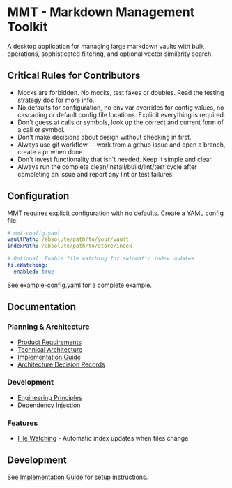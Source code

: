 # MMT - Markdown Management Toolkit

A desktop application for managing large markdown vaults with bulk operations, sophisticated filtering, and optional vector similarity search.

## Critical Rules for Contributors

- Mocks are forbidden. No mocks, test fakes or doubles. Read the testing strategy doc for more info.
- No defaults for configuration, no env var overrides for config values, no cascading or default config file locations. Explicit everything is required.
- Don't guess at calls or symbols, look up the correct and current form of a call or symbol.
- Don't make decisions about design without checking in first.
- Always use git workflow -- work from a github issue and open a branch, create a pr when done.
- Don't invest functionality that isn't needed. Keep it simple and clear. 
- Always run the complete clean/install/build/lint/test cycle after completing an issue and report any lint or test failures.

## Configuration

MMT requires explicit configuration with no defaults. Create a YAML config file:

```yaml
# mmt-config.yaml
vaultPath: /absolute/path/to/your/vault
indexPath: /absolute/path/to/store/index

# Optional: Enable file watching for automatic index updates
fileWatching:
  enabled: true
```

See [example-config.yaml](example-config.yaml) for a complete example.

## Documentation

### Planning & Architecture
- [Product Requirements](docs/planning/PRD.md)
- [Technical Architecture](docs/planning/technical-architecture.md)
- [Implementation Guide](docs/planning/implementation-guide.md)
- [Architecture Decision Records](docs/adr/README.md)

### Development
- [Engineering Principles](docs/building/principles.md)
- [Dependency Injection](docs/building/dependency-injection.md)

### Features
- [File Watching](docs/features/file-watching.md) - Automatic index updates when files change

## Development

See [Implementation Guide](docs/planning/implementation-guide.md) for setup instructions.